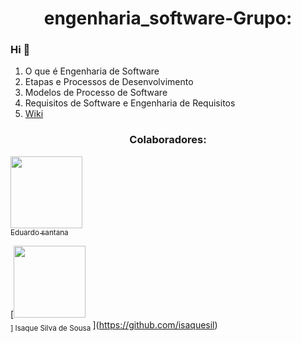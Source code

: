 # <h1 align="center">engenharia_software-Grupo:</h1>
 ### Hi 👋
1. O que é Engenharia de Software
2. Etapas e Processos de Desenvolvimento
3. Modelos de Processo de Software
4. Requisitos de Software e Engenharia de Requisitos
6. [Wiki](https://github.com/EDU0007/engenharia_software/wiki)
 <h3 align="center"> Colaboradores:</h3>

[<img src="https://avatars.githubusercontent.com/u/55513247?s=60&v=4&u=071f7791bb03f8e102d835bdb9c2f0d3d24e8a34&v=" width=115 > <br> <sub>Eduardo santana  </sub>](https://github.com/EDU0007)

[<img src="https://avatars.githubusercontent.com/u/72052275?v=4&u=071f7791bb03f8e102d835bdb9c2f0d3d24e8a34&v=" width=115 > <br> <sub>]
Isaque Silva de Sousa  </sub>](https://github.com/isaquesil)
